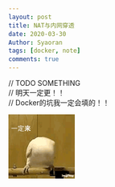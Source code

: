 ```yaml
---
layout: post
title: NAT与内网穿透
date: 2020-03-30
Author: Syaoran
tags: [docker, note]
comments: true
---
```


// TODO SOMETHING    
// 明天一定更！！   
// Docker的坑我一定会填的！！   

![i](../post_images/gugugu.gif)





























